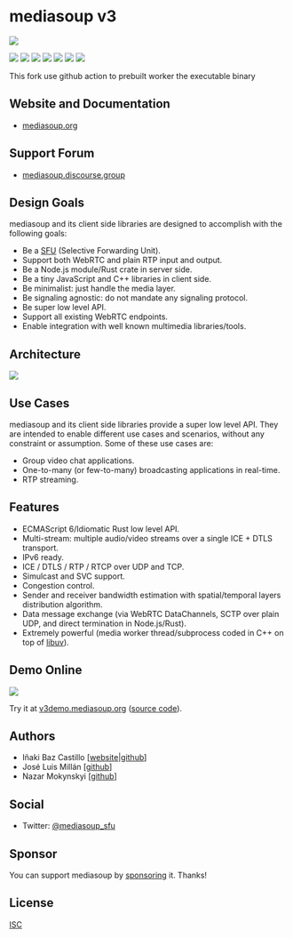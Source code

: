# mediasoup v3

[![][mediasoup-banner]][mediasoup-website]

[![][npm-shield-mediasoup]][npm-mediasoup]
[![][crates-shield-mediasoup]][crates-mediasoup]
[![][github-actions-shield-mediasoup-node]][github-actions-mediasoup-node]
[![][github-actions-shield-mediasoup-worker]][github-actions-mediasoup-worker]
[![][github-actions-shield-mediasoup-rust]][github-actions-mediasoup-rust]
[![][codeql-shield-mediasoup]][codeql-mediasoup]
[![][opencollective-shield-mediasoup]][opencollective-mediasoup]

This fork use github action to prebuilt worker the executable binary

## Website and Documentation

* [mediasoup.org][mediasoup-website]


## Support Forum

* [mediasoup.discourse.group][mediasoup-discourse]


## Design Goals

mediasoup and its client side libraries are designed to accomplish with the following goals:

* Be a [SFU](https://webrtcglossary.com/sfu/) (Selective Forwarding Unit).
* Support both WebRTC and plain RTP input and output.
* Be a Node.js module/Rust crate in server side.
* Be a tiny JavaScript and C++ libraries in client side.
* Be minimalist: just handle the media layer.
* Be signaling agnostic: do not mandate any signaling protocol.
* Be super low level API.
* Support all existing WebRTC endpoints.
* Enable integration with well known multimedia libraries/tools.


## Architecture

![][mediasoup-architecture]


## Use Cases

mediasoup and its client side libraries provide a super low level API. They are intended to enable different use cases and scenarios, without any constraint or assumption. Some of these use cases are:

* Group video chat applications.
* One-to-many (or few-to-many) broadcasting applications in real-time.
* RTP streaming.


## Features

* ECMAScript 6/Idiomatic Rust low level API.
* Multi-stream: multiple audio/video streams over a single ICE + DTLS transport.
* IPv6 ready.
* ICE / DTLS / RTP / RTCP over UDP and TCP.
* Simulcast and SVC support.
* Congestion control.
* Sender and receiver bandwidth estimation with spatial/temporal layers distribution algorithm.
* Data message exchange (via WebRTC DataChannels, SCTP over plain UDP, and direct termination in Node.js/Rust).
* Extremely powerful (media worker thread/subprocess coded in C++ on top of [libuv](https://libuv.org)).


## Demo Online

[![][mediasoup-demo-screenshot]][mediasoup-demo]

Try it at [v3demo.mediasoup.org](https://v3demo.mediasoup.org) ([source code](https://github.com/versatica/mediasoup-demo)).


## Authors

* Iñaki Baz Castillo [[website](https://inakibaz.me)|[github](https://github.com/ibc/)]
* José Luis Millán [[github](https://github.com/jmillan/)]
* Nazar Mokynskyi [[github](https://github.com/nazar-pc/)]


## Social

* Twitter: [@mediasoup_sfu](https://twitter.com/mediasoup_sfu)


## Sponsor

You can support mediasoup by [sponsoring][sponsor] it. Thanks!


## License

[ISC](./LICENSE)




[mediasoup-banner]: /art/mediasoup-banner.png
[mediasoup-website]: https://mediasoup.org
[mediasoup-discourse]: https://mediasoup.discourse.group
[npm-shield-mediasoup]: https://img.shields.io/npm/v/mediasoup.svg
[npm-mediasoup]: https://npmjs.org/package/mediasoup
[crates-shield-mediasoup]: https://img.shields.io/crates/v/mediasoup.svg
[crates-mediasoup]: https://crates.io/crates/mediasoup
[github-actions-shield-mediasoup-node]: https://github.com/versatica/mediasoup/actions/workflows/mediasoup-node.yaml/badge.svg
[github-actions-mediasoup-node]: https://github.com/versatica/mediasoup/actions/workflows/mediasoup-node.yaml
[github-actions-shield-mediasoup-worker]: https://github.com/versatica/mediasoup/actions/workflows/mediasoup-worker.yaml/badge.svg
[github-actions-mediasoup-worker]: https://github.com/versatica/mediasoup/actions/workflows/mediasoup-worker.yaml
[github-actions-shield-mediasoup-rust]: https://github.com/versatica/mediasoup/actions/workflows/mediasoup-rust.yaml/badge.svg
[github-actions-mediasoup-rust]: https://github.com/versatica/mediasoup/actions/workflows/mediasoup-rust.yaml
[codeql-shield-mediasoup]: https://github.com/versatica/mediasoup/actions/workflows/codeql.yml/badge.svg
[codeql-mediasoup]: https://github.com/versatica/mediasoup/actions/workflows/codeql.yml
[opencollective-shield-mediasoup]: https://img.shields.io/opencollective/all/mediasoup.svg
[opencollective-mediasoup]: https://opencollective.com/mediasoup/
[sponsor]: https://mediasoup.org/sponsor/
[mediasoup-architecture]: /art/mediasoup-v3-architecture-01.svg
[mediasoup-demo-screenshot]: /art/mediasoup-v3.png
[mediasoup-demo]: https://v3demo.mediasoup.org

